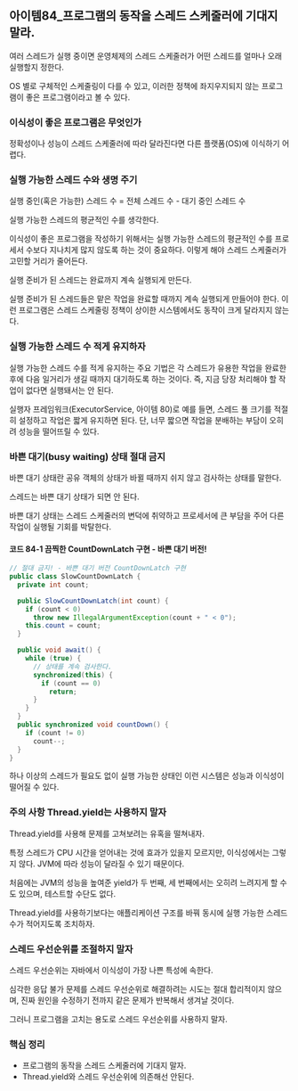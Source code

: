 아이템84_프로그램의 동작을 스레드 스케줄러에 기대지 말라.
--------

여러 스레드가 실행 중이면 운영체제의 스레드 스케줄러가 어떤 스레드를 얼마나 오래 실행할지 정한다. 

OS 별로 구체적인 스케줄링이 다를 수 있고, 이러한 정책에 좌지우지되지 않는 프로그램이 좋은 프로그램이라고 볼 수 있다.


### 이식성이 좋은 프로그램은 무엇인가

정확성이나 성능이 스레드 스케줄러에 따라 달라진다면 다른 플랫폼(OS)에 이식하기 어렵다.

### 실행 가능한 스레드 수와 생명 주기
실행 중인(혹은 가능한) 스레드 수 = 전체 스레드 수 - 대기 중인 스레드 수

실행 가능한 스레드의 평균적인 수를 생각한다.

이식성이 좋은 프로그램을 작성하기 위해서는 실행 가능한 스레드의 평균적인 수를 프로세서 수보다 지나치게 많지 않도록 하는 것이 중요하다. 이렇게 해야 스레드 스케줄러가 고민할 거리가 줄어든다.

실행 준비가 된 스레드는 완료까지 계속 실행되게 만든다.

실행 준비가 된 스레드들은 맡은 작업을 완료할 때까지 계속 실행되게 만들어야 한다. 이런 프로그램은 스레드 스케줄링 정책이 상이한 시스템에서도 동작이 크게 달라지지 않는다.
 
### 실행 가능한 스레드 수 적게 유지하자

실행 가능한 스레드 수를 적게 유지하는 주요 기법은 각 스레드가 유용한 작업을 완료한 후에 다음 일거리가 생길 때까지 대기하도록 하는 것이다. 즉, 지금 당장 처리해야 할 작업이 없다면 실행돼서는 안 된다.

실행자 프레임워크(ExecutorService, 아이템 80)로 예를 들면, 스레드 풀 크기를 적절히 설정하고 작업은 짧게 유지하면 된다. 단, 너무 짧으면 작업을 분배하는 부담이 오히려 성능을 떨어뜨릴 수 있다.

 
### 바쁜 대기(busy waiting) 상태 절대 금지

바쁜 대기 상태란 공유 객체의 상태가 바뀔 때까지 쉬지 않고 검사하는 상태를 말한다. 

스레드는 바쁜 대기 상태가 되면 안 된다. 

바쁜 대기 상태는 스레드 스케줄러의 변덕에 취약하고 프로세서에 큰 부담을 주어 다른 작업이 실행될 기회를 박탈한다.

#### 코드 84-1 끔찍한 CountDownLatch 구현 - 바쁜 대기 버전!
```java
// 절대 금지! - 바쁜 대기 버전 CountDownLatch 구현
public class SlowCountDownLatch {
  private int count;

  public SlowCountDownLatch(int count) {
    if (count < 0)
      throw new IllegalArgumentException(count + " < 0");
    this.count = count;
  }

  public void await() {
    while (true) {
      // 상태를 계속 검사한다.
      synchronized(this) {
        if (count == 0)
          return;
      }
    }
  }
  public synchronized void countDown() {
    if (count != 0)
      count--;
  }
}
```

하나 이상의 스레드가 필요도 없이 실행 가능한 상태인 이런 시스템은 성능과 이식성이 떨어질 수 있다.
 
### 주의 사항 Thread.yield는 사용하지 말자

Thread.yield를 사용해 문제를 고쳐보려는 유혹을 떨쳐내자. 

특정 스레드가 CPU 시간을 얻어내는 것에 효과가 있을지 모르지만, 이식성에서는 그렇지 않다. JVM에 따라 성능이 달라질 수 있기 때문이다.

처음에는 JVM의 성능을 높여준 yield가 두 번째, 세 번째에서는 오히려 느려지게 할 수도 있으며, 테스트할 수단도 없다.

Thread.yield를 사용하기보다는 애플리케이션 구조를 바꿔 동시에 실행 가능한 스레드 수가 적어지도록 조치하자.

 
### 스레드 우선순위를 조절하지 말자

스레드 우선순위는 자바에서 이식성이 가장 나쁜 특성에 속한다. 

심각한 응답 불가 문제를 스레드 우선순위로 해결하려는 시도는 절대 합리적이지 않으며, 진짜 원인을 수정하기 전까지 같은 문제가 반복해서 생겨날 것이다. 

그러니 프로그램을 고치는 용도로 스레드 우선순위를 사용하지 말자.

 
### 핵심 정리
- 프로그램의 동작을 스레드 스케줄러에 기대지 말자.  
- Thread.yield와 스레드 우선순위에 의존해선 안된다.
